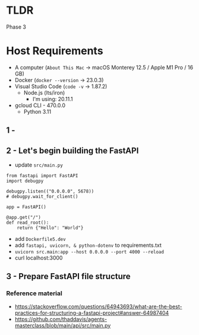 # TLDR
Phase 3

# Host Requirements
- A computer (`About This Mac` -> macOS Monterey 12.5 / Apple M1 Pro / 16 GB)
- Docker (`docker --version` -> 23.0.3)
- Visual Studio Code (`code -v` -> 1.87.2)
    - Node.js (lts/iron)
        - I'm using: 20.11.1
- gcloud CLI - 470.0.0
    - Python 3.11

## 1 - 

## 2 - Let's begin building the FastAPI
- update `src/main.py`
```
from fastapi import FastAPI
import debugpy

debugpy.listen(("0.0.0.0", 5678))
# debugpy.wait_for_client()

app = FastAPI()

@app.get("/")
def read_root():
    return {"Hello": "World"}
```
- add `Dockerfile5.dev`
- add `fastapi, uvicorn, & python-dotenv` to requirements.txt
- `uvicorn src.main:app --host 0.0.0.0 --port 4000 --reload`
- curl localhost:3000

## 3 - Prepare FastAPI file structure


### Reference material

- https://stackoverflow.com/questions/64943693/what-are-the-best-practices-for-structuring-a-fastapi-project#answer-64987404
- https://github.com/thaddavis/agents-masterclass/blob/main/api/src/main.py
